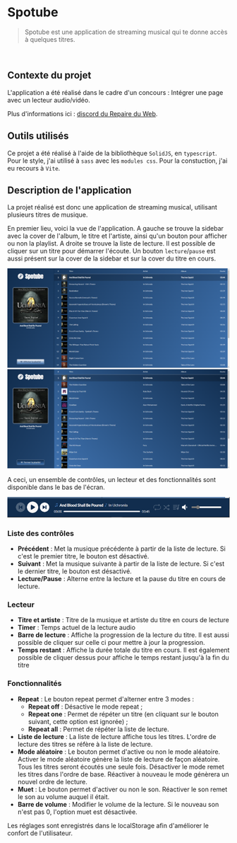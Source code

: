 # Spotube

> Spotube est une application de streaming musical qui te donne accès à quelques titres. 

<p>
  <a aria-label="License" href="#">
    <img alt="" src="https://img.shields.io/npm/l/classnames.svg?style=for-the-badge&labelColor=579805">
  </a>
</p>

## Contexte du projet

L'application a été réalisé dans le cadre d'un concours : Intégrer une page avec un lecteur audio/vidéo.

Plus d'informations ici : [discord du Repaire du Web](https://discord.com/channels/655077317911117860/1041772720066674760/1087289852095119440).

## Outils utilisés

Ce projet a été réalisé à l'aide de la bibliothèque ``SolidJS``, en ``typescript``. Pour le style, j'ai utilisé à ``sass`` avec les ``modules css``. Pour la constuction, j'ai eu recours à ``Vite``.

## Description de l'application

La projet réalisé est donc une application de streaming musical, utilisant plusieurs titres de musique.

En premier lieu, voici la vue de l'application. A gauche se trouve la sidebar avec la cover de l'album, le titre et l'artiste, ainsi qu'un bouton pour afficher ou non la playlist.
A droite se trouve la liste de lecture. Il est possible de cliquer sur un titre pour démarrer l'écoute. Un bouton ``lecture``/``pause`` est aussi présent sur la cover de la sidebar et sur la cover du titre en cours. 

![Alt text](public/assets/doc/tracklist.png)![Alt text](public/assets/doc/playlist.png)

A ceci, un ensemble de contrôles, un lecteur et des fonctionnalités sont disponible dans le bas de l'écran.

![Alt text](public/assets/doc/footer.png)

### Liste des contrôles

- **Précédent** : Met la musique précédente à partir de la liste de lecture. Si c'est le premier titre, le bouton est désactivé.
- **Suivant** : Met la musique suivante à partir de la liste de lecture. Si c'est le dernier titre, le bouton est désactivé.
- **Lecture/Pause** : Alterne entre la lecture et la pause du titre en cours de lecture.

### Lecteur

- **Titre et artiste** : Titre de la musique et artiste du titre en cours de lecture
- **Timer** : Temps actuel de la lecture audio
- **Barre de lecture** : Affiche la progression de la lecture du titre. Il est aussi possible de cliquer sur celle ci pour mettre à jour la progression.
- **Temps restant** : Affiche la durée totale du titre en cours. Il est également possible de cliquer dessus pour affiche le temps restant jusqu'à la fin du titre

### Fonctionnalités

- **Repeat** : Le bouton repeat permet d'alterner entre 3 modes :
  - **Repeat off** : Désactive le mode repeat ;
  - **Repeat one** : Permet de répéter un titre (en cliquant sur le bouton suivant, cette option est ignorée) ;
  - **Repeat all** : Permet de répéter la liste de lecture.
- **Liste de lecture** : La liste de lecture affiche tous les titres. L'ordre de lecture des titres se réfère à la liste de lecture.
- **Mode aléatoire** : Le bouton permet d'active ou non le mode aléatoire. Activer le mode aléatoire génère la liste de lecture de façon aléatoire. Tous les titres seront écoutés une seule fois. Désactiver le mode remet les titres dans l'ordre de base. Réactiver à nouveau le mode génèrera un nouvel ordre de lecture.
- **Muet** : Le bouton permet d'activer ou non le son. Réactiver le son remet le son au volume auquel il était.
- **Barre de volume** : Modifier le volume de la lecture. Si le nouveau son n'est pas 0, l'option muet est désactivée.

Les réglages sont enregistrés dans le localStorage afin d'améliorer le confort de l'utilisateur.